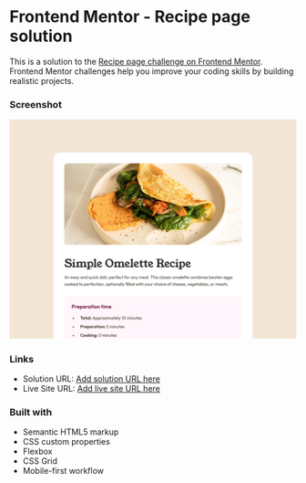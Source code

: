# Frontend Mentor - Recipe page solution

This is a solution to the [Recipe page challenge on Frontend Mentor](https://www.frontendmentor.io/challenges/recipe-page-KiTsR8QQKm). Frontend Mentor challenges help you improve your coding skills by building realistic projects.

### Screenshot

![](./screenshot.png)

### Links

- Solution URL: [Add solution URL here](https://www.frontendmentor.io/solutions/recipe-page-mt3AZOMwcu)
- Live Site URL: [Add live site URL here](https://bewoldt.github.io/recipe-page-main/)

### Built with

- Semantic HTML5 markup
- CSS custom properties
- Flexbox
- CSS Grid
- Mobile-first workflow
